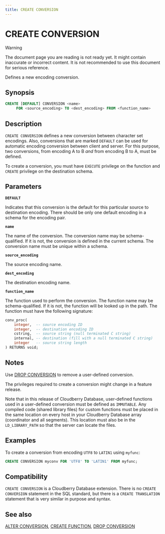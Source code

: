 ```yaml
---
title: CREATE CONVERSION
---
```


# CREATE CONVERSION

> [!WARNING]
> The document page you are reading is not ready yet. It might contain inaccurate or incorrect content. It is not recommended to use this document for serious reference.

Defines a new encoding conversion.

## Synopsis

```sql
CREATE [DEFAULT] CONVERSION <name>
     FOR <source_encoding> TO <dest_encoding> FROM <function_name>
```

## Description

`CREATE CONVERSION` defines a new conversion between character set encodings. Also, conversions that are marked `DEFAULT` can be used for automatic encoding conversion between client and server. For this purpose, two conversions, from encoding A to B *and* from encoding B to A, must be defined.

To create a conversion, you must have `EXECUTE` privilege on the function and `CREATE` privilege on the destination schema.

## Parameters

**`DEFAULT`**

Indicates that this conversion is the default for this particular source to destination encoding. There should be only one default encoding in a schema for the encoding pair.

**`name`**

The name of the conversion. The conversion name may be schema-qualified. If it is not, the conversion is defined in the current schema. The conversion name must be unique within a schema.

**`source_encoding`**

The source encoding name.

**`dest_encoding`**

The destination encoding name.

**`function_name`**

The function used to perform the conversion. The function name may be schema-qualified. If it is not, the function will be looked up in the path. The function must have the following signature:

```sql
conv_proc(
    integer,  -- source encoding ID
    integer,  -- destination encoding ID
    cstring,  -- source string (null terminated C string)
    internal, -- destination (fill with a null terminated C string)
    integer   -- source string length
) RETURNS void;
```

## Notes

Use [DROP CONVERSION](/docs/sql-stmts/sql-stmt-drop-conversion.md) to remove a user-defined conversion.

The privileges required to create a conversion might change in a feature release.

Note that in this release of Cloudberry Database, user-defined functions used in a user-defined conversion must be defined as `IMMUTABLE`. Any compiled code (shared library files) for custom functions must be placed in the same location on every host in your Cloudberry Database array (coordinator and all segments). This location must also be in the `LD_LIBRARY_PATH` so that the server can locate the files.


## Examples

To create a conversion from encoding `UTF8` to `LATIN1` using `myfunc`:

```sql
CREATE CONVERSION myconv FOR 'UTF8' TO 'LATIN1' FROM myfunc;
```

## Compatibility

`CREATE CONVERSION` is a Cloudberry Database extension. There is no `CREATE CONVERSION` statement in the SQL standard, but there is a `CREATE TRANSLATION` statement that is very similar in purpose and syntax.

## See also

[ALTER CONVERSION](/docs/sql-stmts/sql-stmt-alter-conversion.md), [CREATE FUNCTION](/docs/sql-stmts/sql-stmt-create-function.md), [DROP CONVERSION](/docs/sql-stmts/sql-stmt-drop-conversion.md)
